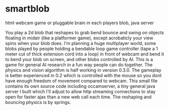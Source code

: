 # smartblob
html webcam game or pluggable brain in each players blob, java server 

You play a 2d blob that reshapes to grab bend bounce and swing on objects floating in midair (like a platformer game), except acrobaticly your view spins when your blob does. I'm planning a huge multiplayer world, some blobs played by people holding a bendable loop game controller (tape a 1 meter cut of thick extension cord into a loop) in front of webcam and bend it to bend your blob on screen, and other blobs controlled by AI. This is a game for general AI research in a fun way people can do together. The physics and vision algorithm is half working in version 0.3.0. The gameplay is better experienced in 0.2 which is controlled with the mouse so you dont have enough freedom of movement compared to webcam. This small file contains its own source code including occamserver, a tiny general java server I built which I'll adjust to allow http streaming connections to stay open for faster ajax than a new web call each time. The reshaping and bouncing physics is by springs.
